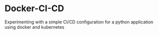 # Docker-CI-CD
Experimenting with a simple CI/CD configuration for a python application using docker and kubernetes
